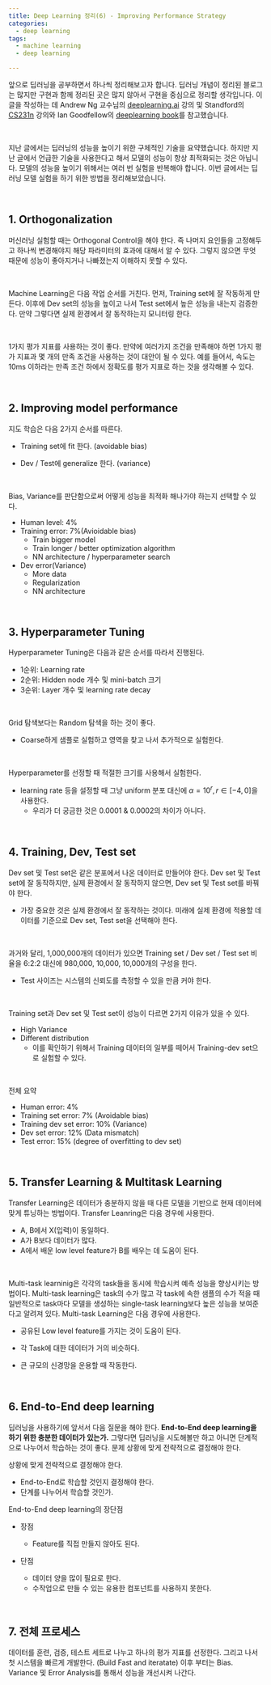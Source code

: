 ```yaml
---
title: Deep Learning 정리(6) - Improving Performance Strategy
categories:
  - deep learning
tags:
  - machine learning
  - deep learning

---
```


앞으로 딥러닝을 공부하면서 하나씩 정리해보고자 합니다. 딥러닝 개념이 정리된 블로그는 많지만 구현과 함께 정리된 곳은 많지 않아서 구현을 중심으로 정리할 생각입니다. 이 글을 작성하는 데 Andrew Ng 교수님의 [deeplearning.ai](https://www.coursera.org/courses?query=deeplearning.ai) 강의 및 Standford의 [CS231n](http://cs231n.stanford.edu/) 강의와 Ian Goodfellow의 [deeplearning book](http://www.deeplearningbook.org/)를 참고했습니다. 

<br/>

지난 글에서는 딥러닝의 성능을 높이기 위한 구체적인 기술을 요약했습니다. 하지만 지난 글에서 언급한 기술을 사용한다고 해서 모델의 성능이 항상 최적화되는 것은 아닙니다. 모델의 성능을 높이기 위해서는 여러 번 실험을 반복해야 합니다. 이번 글에서는 딥러닝 모델 실험을 하기 위한 방법을 정리해보았습니다.

<br/>

## 1. Orthogonalization

머신러닝 실험할 때는 Orthogonal Control을 해야 한다. 즉 나머지 요인들을 고정해두고 하나씩 변경해야지 해당 파라미터의 효과에 대해서 알 수 있다. 그렇지 않으면 무엇 때문에 성능이 좋아지거나 나빠졌는지 이해하지 못할 수 있다.

<br/>

Machine Learning은 다음 작업 순서를 거친다. 먼저, Training set에 잘 작동하게 만든다. 이후에 Dev set의 성능을 높이고 나서 Test set에서 높은 성능을 내는지 검증한다. 만약 그렇다면 실제 환경에서 잘 동작하는지 모니터링 한다.

<br/>

1가지 평가 지표를 사용하는 것이 좋다. 만약에 여러가지 조건을 만족해야 하면 1가지 평가 지표과 몇 개의 만족 조건을 사용하는 것이 대안이 될 수 있다. 예를 들어서, 속도는 10ms 이하라는 만족 조건 하에서 정확도를 평가 지표로 하는 것을 생각해볼 수 있다.

<br/>

## 2. Improving model performance

지도 학습은 다음 2가지 순서를 따른다. 

- Training set에 fit 한다. (avoidable bias)

- Dev / Test에 generalize 한다. (variance)

<br/>

Bias, Variance를 판단함으로써 어떻게 성능을 최적화 해나가야 하는지 선택할 수 있다.
- Human level: 4%
- Training error: 7%(Avioidable bias)
  - Train bigger model
  - Train longer / better optimization algorithm
  - NN architecture / hyperparameter search
- Dev error(Variance)
  - More data
  - Regularization
  - NN architecture 

<br/>

## 3. Hyperparameter Tuning

Hyperparameter Tuning은 다음과 같은 순서를 따라서 진행된다.
- 1순위: Learning rate
- 2순위: Hidden node 개수 및 mini-batch 크기
- 3순위: Layer 개수 및 learning rate decay

<br/>

Grid 탐색보다는 Random 탐색을 하는 것이 좋다.
- Coarse하게 샘플로 실험하고 영역을 찾고 나서 추가적으로 실험한다.

<br/>

Hyperparameter를 선정할 때 적절한 크기를 사용해서 실험한다. 
- learning rate 등을 설정할 때 그냥 uniform 분포 대신에 $\alpha = 10^{r}, r \in [-4, 0]$을 사용한다.
  - 우리가 더 궁금한 것은 0.0001 & 0.0002의 차이가 아니다.

<br/>

## 4. Training, Dev, Test set

Dev set 및 Test set은 같은 분포에서 나온 데이터로 만들어야 한다. Dev set 및 Test set에 잘 동작하지만, 실제 환경에서 잘 동작하지 않으면, Dev set 및 Test set를 바꿔야 한다.
- 가장 중요한 것은 실제 환경에서 잘 동작하는 것이다. 미래에 실제 환경에 적용할 데이터를 기준으로 Dev set, Test set을 선택해야 한다.

<br/>

과거와 달리, 1,000,000개의 데이터가 있으면 Training set / Dev set / Test set 비율을 6:2:2 대신에 980,000, 10,000, 10,000개의 구성을 한다.
- Test 사이즈는 시스템의 신뢰도를 측정할 수 있을 만큼 커야 한다.

<br/>

Training set과 Dev set 및 Test set이 성능이 다르면 2가지 이유가 있을 수 있다.
- High Variance
- Different distribution
  - 이를 확인하기 위해서 Training 데이터의 일부를 떼어서 Training-dev set으로 실험할 수 있다.

<br/>

전체 요약
- Human error: 4%
- Training set error: 7% (Avoidable bias)
- Training dev set error: 10% (Variance)
- Dev set error: 12% (Data mismatch)
- Test error: 15% (degree of overfitting to dev set)

<br/>

## 5. Transfer Learning & Multitask Learning

Transfer Learning은 데이터가 충분하지 않을 때 다른 모델을 기반으로 현재 데이터에 맞게 튜닝하는 방법이다. Transfer Leanring은 다음 경우에 사용한다.
- A, B에서 X(입력)이 동일하다.
- A가 B보다 데이터가 많다.
- A에서 배운 low level feature가 B를 배우는 데 도움이 된다.

<br/>

Multi-task learninig은 각각의 task들을 동시에 학습시켜 예측 성능을 향상시키는 방법이다. Multi-task learning은 task의 수가 많고 각 task에 속한 샘플의 수가 적을 때 일반적으로 task마다 모델을 생성하는 single-task learning보다 높은 성능을 보여준다고 알려져 있다. Multi-task Learning은 다음 경우에 사용한다.

- 공유된 Low level feature를 가지는 것이 도움이 된다.

- 각 Task에 대한 데이터가 거의 비슷하다.
- 큰 규모의 신경망을 운용할 때 작동한다.

<br/>

## 6. End-to-End deep learning

딥러닝을 사용하기에 앞서서 다음 질문을 해야 한다. **End-to-End deep learning을 하기 위한 충분한 데이터가 있는가.** 그렇다면 딥러닝을 시도해볼만 하고 아니면 단계적으로 나누어서 학습하는 것이 좋다. 문제 상황에 맞게 전략적으로 결정해야 한다.

상황에 맞게 전략적으로 결정해야 한다.

- End-to-End로 학습할 것인지 결정해야 한다.
- 단계를 나누어서 학습할 것인가.



End-to-End deep learning의 장단점

- 장점
  - Feature를 직접 만들지 않아도 된다.

- 단점
  - 데이터 양을 많이 필요로 한다. 
  - 수작업으로 만들 수 있는 유용한 컴포넌트를 사용하지 못한다. 

<br/>

## 7. 전체 프로세스

데이터를 훈련, 검증, 테스트 세트로 나누고 하나의 평가 지표를 선정한다. 그리고 나서 첫 시스템을 빠르게 개발한다. (Build Fast and iteratate) 이후 부터는 Bias. Variance 및 Error Analysis를 통해서 성능을 개선시켜 나간다.
